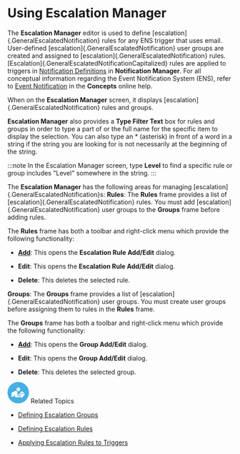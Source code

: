 # Using Escalation Manager

The **Escalation Manager** editor is used to define
[escalation]{.GeneralEscalatedNotification} rules for any ENS trigger that uses email. User-defined
[escalation]{.GeneralEscalatedNotification} user groups are created and assigned to [escalation]{.GeneralEscalatedNotification} rules.
[Escalation]{.GeneralEscalatedNotificationCapitalized} rules are applied to triggers in [Notification
Definitions](Notification-Definitions.md) in **Notification
Manager**. For all conceptual information regarding the Event
Notification System (ENS), refer to [Event Notification](../../../notifications/Event-Notification.md) in
the **Concepts** online help.

When on the **Escalation Manager** screen, it displays
[escalation]{.GeneralEscalatedNotification} rules and groups.

**Escalation Manager** also provides a **Type Filter Text** box for
rules and groups in order to type a part of or the full name for the
specific item to display the selection. You can also type an \*
(asterisk) in front of a word in a string if the string you are looking
for is not necessarily at the beginning of the string.

:::note
In the Escalation Manager screen, type **Level** to find a specific rule or group includes "Level" somewhere in the string.
:::

The **Escalation Manager** has the following areas for managing
[escalation]{.GeneralEscalatedNotification}s:
**Rules**: The **Rules** frame provides a list of
[escalation]{.GeneralEscalatedNotification} rules.
You must add [escalation]{.GeneralEscalatedNotification} user groups to the **Groups** frame before adding rules.

The **Rules** frame has both a toolbar and right-click menu which
provide the following functionality:

- **[Add](Defining-Escalation-Rules.md)**: This opens the
    **Escalation Rule Add/Edit** dialog.

- **Edit**: This opens the **Escalation Rule Add/Edit** dialog.

- **Delete**: This deletes the selected rule.

**Groups**: The **Groups** frame provides a list of
[escalation]{.GeneralEscalatedNotification} user groups.
You must create user groups before assigning them to rules in the
**Rules** frame.

The **Groups** frame has both a toolbar and right-click menu which
provide the following functionality:

- **[Add](Defining-Escalation-Groups.md)**: This opens the
    **Group Add/Edit** dialog.

- **Edit**: This opens the **Group Add/Edit** dialog.

- **Delete**: This deletes the selected group.

![White \"person reading\" icon on blue circular background](../../../Resources/Images/moreinfo-icon(48x48).png "More Info icon")
Related Topics

- [Defining Escalation Groups](Defining-Escalation-Groups.md)

- [Defining Escalation Rules](Defining-Escalation-Rules.md)

- [Applying Escalation Rules to     Triggers](Applying-Escalation-Rules-to-Triggers.md)

